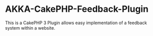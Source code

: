 # AKKA-CakePHP-Feedback-Plugin
This is a CakePHP 3 Plugin allows easy implementation of a feedback system within a website.
